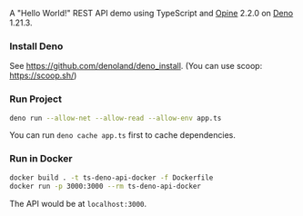 A "Hello World!" REST API demo using TypeScript and [Opine](https://deno.land/x/opine@2.2.0) 2.2.0 on [Deno](https://deno.land/) 1.21.3.

### Install Deno

See https://github.com/denoland/deno_install. (You can use scoop: https://scoop.sh/)

### Run Project

```bash
deno run --allow-net --allow-read --allow-env app.ts
```

You can run ```deno cache app.ts``` first to cache dependencies.

### Run in Docker

```bash
docker build . -t ts-deno-api-docker -f Dockerfile
docker run -p 3000:3000 --rm ts-deno-api-docker
```

The API would be at ```localhost:3000```.
